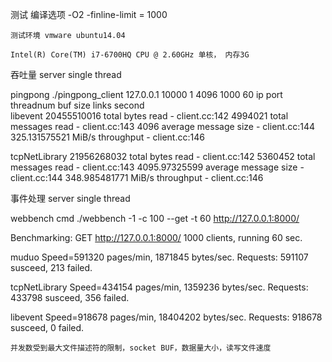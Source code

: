 测试
	编译选项 -O2 -finline-limit = 1000  
	
	测试环境 vmware ubuntu14.04

	Intel(R) Core(TM) i7-6700HQ CPU @ 2.60GHz 单核， 内存3G
	
吞吐量
server single thread

pingpong 
	./pingpong_client 127.0.0.1 10000     1           4096        1000      60
						ip 		 port    threadnum   buf size     links    second     
libevent
  20455510016 total bytes read - client.cc:142
  4994021 total messages read - client.cc:143
  4096 average message size - client.cc:144
  325.131575521 MiB/s throughput - client.cc:146

tcpNetLibrary
  21956268032 total bytes read - client.cc:142
  5360452 total messages read - client.cc:143
  4095.97325599 average message size - client.cc:144
  348.985481771 MiB/s throughput - client.cc:146
	

事件处理
server  single thread 

webbench
cmd  ./webbench -1 -c 100 --get -t 60 http://127.0.0.1:8000/


Benchmarking: GET http://127.0.0.1:8000/
1000 clients, running 60 sec.

muduo
	Speed=591320 pages/min, 1871845 bytes/sec.
	Requests: 591107 susceed, 213 failed.

tcpNetLibrary
	Speed=434154 pages/min, 1359236 bytes/sec.
	Requests: 433798 susceed, 356 failed.

libevent
	Speed=918678 pages/min, 18404202 bytes/sec.
	Requests: 918678 susceed, 0 failed.


	并发数受到最大文件描述符的限制，socket BUF，数据量大小，读写文件速度
